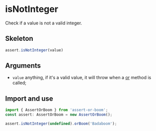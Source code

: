 # isNotInteger

Check if a value is not a valid integer.

## Skeleton

```ts
assert.isNotInteger(value)
```

## Arguments

- `value` anything, if it's a valid value, it will throw when a [or](../or.md) method is called;

## Import and use

```ts
import { AssertOrBoom } from 'assert-or-boom';
const assert: AssertOrBoom = new AssertOrBoom();

assert.isNotInteger(undefined).orBoom('Badaboom');
```
